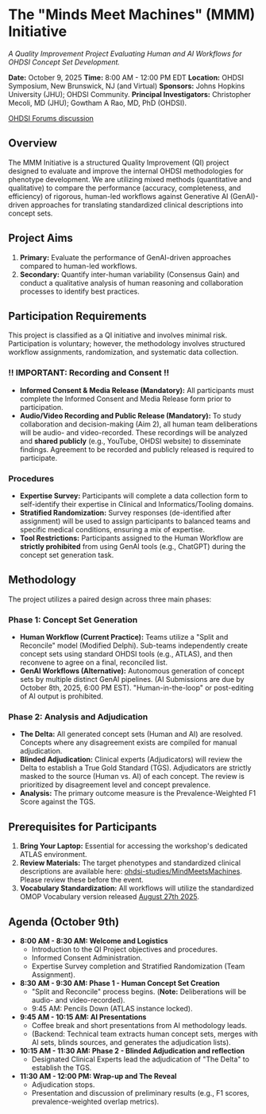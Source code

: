 # The "Minds Meet Machines" (MMM) Initiative

*A Quality Improvement Project Evaluating Human and AI Workflows for OHDSI Concept Set Development.*

**Date:** October 9, 2025 **Time:** 8:00 AM \- 12:00 PM EDT **Location:** OHDSI Symposium, New Brunswick, NJ (and Virtual) **Sponsors:** Johns Hopkins University (JHU); OHDSI Community. **Principal Investigators:** Christopher Mecoli, MD (JHU); Gowtham A Rao, MD, PhD (OHDSI).

[OHDSI Forums discussion](https://forums.ohdsi.org/t/confirmed-hyrbid-and-in-person-ohdsi-symposium-2025-phenotype-development-and-evaluation-work-group-call-for-collaboration-collaborative-intelligence-humans-and-ai-in-concept-set-development-in-phenotyping/24349)

## Overview

The MMM Initiative is a structured Quality Improvement (QI) project designed to evaluate and improve the internal OHDSI methodologies for phenotype development. We are utilizing mixed methods (quantitative and qualitative) to compare the performance (accuracy, completeness, and efficiency) of rigorous, human-led workflows against Generative AI (GenAI)-driven approaches for translating standardized clinical descriptions into concept sets.

## Project Aims

1. **Primary:** Evaluate the performance of GenAI-driven approaches compared to human-led workflows.  
2. **Secondary:** Quantify inter-human variability (Consensus Gain) and conduct a qualitative analysis of human reasoning and collaboration processes to identify best practices.

## Participation Requirements

This project is classified as a QI initiative and involves minimal risk. Participation is voluntary; however, the methodology involves structured workflow assignments, randomization, and systematic data collection.

### \!\! IMPORTANT: Recording and Consent \!\!

* **Informed Consent & Media Release (Mandatory):** All participants must complete the Informed Consent and Media Release form prior to participation.  
* **Audio/Video Recording and Public Release (Mandatory):** To study collaboration and decision-making (Aim 2), all human team deliberations will be audio- and video-recorded. These recordings will be analyzed and **shared publicly** (e.g., YouTube, OHDSI website) to disseminate findings. Agreement to be recorded and publicly released is required to participate.

### Procedures

* **Expertise Survey:** Participants will complete a data collection form to self-identify their expertise in Clinical and Informatics/Tooling domains.  
* **Stratified Randomization:** Survey responses (de-identified after assignment) will be used to assign participants to balanced teams and specific medical conditions, ensuring a mix of expertise.  
* **Tool Restrictions:** Participants assigned to the Human Workflow are **strictly prohibited** from using GenAI tools (e.g., ChatGPT) during the concept set generation task.

## Methodology

The project utilizes a paired design across three main phases:

### Phase 1: Concept Set Generation

* **Human Workflow (Current Practice):** Teams utilize a "Split and Reconcile" model (Modified Delphi). Sub-teams independently create concept sets using standard OHDSI tools (e.g., ATLAS), and then reconvene to agree on a final, reconciled list.  
* **GenAI Workflows (Alternative):** Autonomous generation of concept sets by multiple distinct GenAI pipelines. (AI Submissions are due by October 8th, 2025, 6:00 PM EST). "Human-in-the-loop" or post-editing of AI output is prohibited.

### Phase 2: Analysis and Adjudication

* **The Delta:** All generated concept sets (Human and AI) are resolved. Concepts where any disagreement exists are compiled for manual adjudication.  
* **Blinded Adjudication:** Clinical experts (Adjudicators) will review the Delta to establish a True Gold Standard (TGS). Adjudicators are strictly masked to the source (Human vs. AI) of each concept. The review is prioritized by disagreement level and concept prevalence.  
* **Analysis:** The primary outcome measure is the Prevalence-Weighted F1 Score against the TGS.

## Prerequisites for Participants

1. **Bring Your Laptop:** Essential for accessing the workshop's dedicated ATLAS environment.  
2. **Review Materials:** The target phenotypes and standardized clinical descriptions are available here: [ohdsi-studies/MindMeetsMachines](https://github.com/ohdsi-studies/MindMeetsMachines). Please review these before the event.  
3. **Vocabulary Standardization:** All workflows will utilize the standardized OMOP Vocabulary version released [August 27th 2025](https://github.com/OHDSI/Vocabulary-v5.0/releases/tag/v20250827_1756288395.000000).

## Agenda (October 9th)

* **8:00 AM \- 8:30 AM: Welcome and Logistics**  
  * Introduction to the QI Project objectives and procedures.  
  * Informed Consent Administration.  
  * Expertise Survey completion and Stratified Randomization (Team Assignment).  
* **8:30 AM \- 9:30 AM: Phase 1 \- Human Concept Set Creation**  
  * "Split and Reconcile" process begins. (**Note:** Deliberations will be audio- and video-recorded).  
  * 9:45 AM: Pencils Down (ATLAS instance locked).  
* **9:45 AM \- 10:15 AM: AI Presentations**  
  * Coffee break and short presentations from AI methodology leads.  
  * (Backend: Technical team extracts human concept sets, merges with AI sets, blinds sources, and generates the adjudication lists).  
* **10:15 AM \- 11:30 AM: Phase 2 \- Blinded Adjudication and reflection**  
  * Designated Clinical Experts lead the adjudication of "The Delta" to establish the TGS.  
* **11:30 AM \- 12:00 PM: Wrap-up and The Reveal**  
  * Adjudication stops.  
  * Presentation and discussion of preliminary results (e.g., F1 scores, prevalence-weighted overlap metrics).
